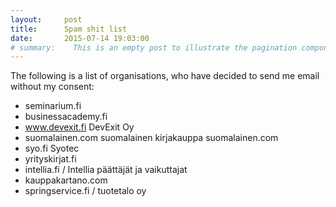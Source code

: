```yaml
---
layout:     post
title:      Spam shit list
date:       2015-07-14 19:03:00
# summary:    This is an empty post to illustrate the pagination component with Pixyll.
---
```


The following is a list of organisations, who have decided to send me email without my consent:

- seminarium.fi
- businessacademy.fi
- www.devexit.fi DevExit Oy
- suomalainen.com suomalainen kirjakauppa suomalainen.com
- syo.fi Syotec
- yrityskirjat.fi
- intellia.fi / Intellia päättäjät ja vaikuttajat
- kauppakartano.com
- springservice.fi / tuotetalo oy
